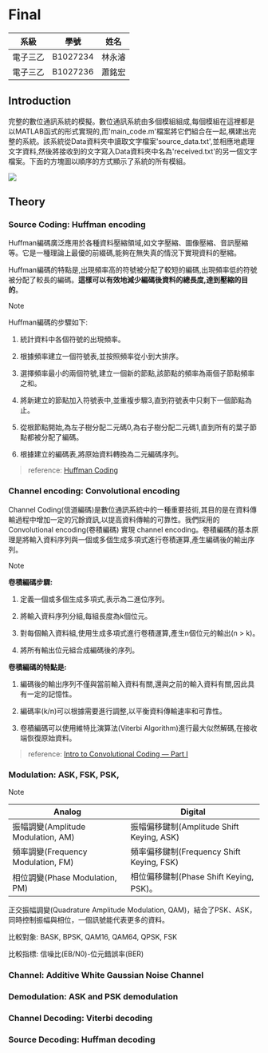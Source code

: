 # Final 

| 系級     | 學號     | 姓名   |
| -------- | -------- | ------ |
| 電子三乙 | B1027234 | 林永濬 |
| 電子三乙 | B1027236 | 蕭銘宏 |

## Introduction

完整的數位通訊系統的模擬。數位通訊系統由多個模組組成,每個模組在這裡都是以MATLAB函式的形式實現的,而'main_code.m'檔案將它們組合在一起,構建出完整的系統。該系統從Data資料夾中讀取文字檔案'source_data.txt',並相應地處理文字資料,然後將接收到的文字寫入Data資料夾中名為'received.txt'的另一個文字檔案。下面的方塊圖以順序的方式顯示了系統的所有模組。

![](https://user-images.githubusercontent.com/37298971/52767116-acbd0b80-3053-11e9-9998-4dd80c8a2825.png)

## Theory

### Source Coding: Huffman encoding 

Huffman編碼廣泛應用於各種資料壓縮領域,如文字壓縮、圖像壓縮、音訊壓縮等。它是一種理論上最優的前綴碼,能夠在無失真的情況下實現資料的壓縮。

Huffman編碼的特點是,出現頻率高的符號被分配了較短的編碼,出現頻率低的符號被分配了較長的編碼。**這樣可以有效地減少編碼後資料的總長度,達到壓縮的目的**。

> [!NOTE]
>
> Huffman編碼的步驟如下:
>
> 1. 統計資料中各個符號的出現頻率。
>
> 2. 根據頻率建立一個符號表,並按照頻率從小到大排序。
>
> 3. 選擇頻率最小的兩個符號,建立一個新的節點,該節點的頻率為兩個子節點頻率之和。
>
> 4. 將新建立的節點加入符號表中,並重複步驟3,直到符號表中只剩下一個節點為止。
>
> 5. 從根節點開始,為左子樹分配二元碼0,為右子樹分配二元碼1,直到所有的葉子節點都被分配了編碼。
>
> 6. 根據建立的編碼表,將原始資料轉換為二元編碼序列。
>

> reference: [Huffman Coding](https://medium.com/@vanijain112/huffman-coding-5c321e769179)

### Channel encoding: Convolutional encoding

Channel Coding(信道編碼)是數位通訊系統中的一種重要技術,其目的是在資料傳輸過程中增加一定的冗餘資訊,以提高資料傳輸的可靠性。我們採用的 Convolutional encoding(卷積編碼) 實現 channel encoding。卷積編碼的基本原理是將輸入資料序列與一個或多個生成多項式進行卷積運算,產生編碼後的輸出序列。

> [!NOTE]
>
> **卷積編碼步驟:**
>
> 1. 定義一個或多個生成多項式,表示為二進位序列。
>
> 2. 將輸入資料序列分組,每組長度為k個位元。
>
> 3. 對每個輸入資料組,使用生成多項式進行卷積運算,產生n個位元的輸出(n > k)。
>
> 4. 將所有輸出位元組合成編碼後的序列。
>
>
> **卷積編碼的特點是:**
>
> 1. 編碼後的輸出序列不僅與當前輸入資料有關,還與之前的輸入資料有關,因此具有一定的記憶性。
>
> 2. 編碼率(k/n)可以根據需要進行調整,以平衡資料傳輸速率和可靠性。
>
> 3. 卷積編碼可以使用維特比演算法(Viterbi Algorithm)進行最大似然解碼,在接收端恢復原始資料。

> reference: [Intro to Convolutional Coding — Part I](https://medium.com/nerd-for-tech/into-to-convolutional-coding-part-i-d63decab56a0)

### Modulation: ASK, FSK, PSK,  

> [!NOTE]
>
> | Analog                             | Digital                                   |
> | ---------------------------------- | ----------------------------------------- |
> | 振幅調變(Amplitude Modulation, AM) | 振幅偏移鍵制(Amplitude Shift Keying, ASK) |
> | 頻率調變(Frequency Modulation, FM) | 頻率偏移鍵制(Frequency Shift Keying, FSK) |
> | 相位調變(Phase Modulation, PM)     | 相位偏移鍵制(Phase Shift Keying, PSK)。   |
>
> 正交振幅調變(Quadrature Amplitude Modulation, QAM)，結合了PSK、ASK，同時控制振幅與相位，一個訊號能代表更多的資料。

比較對象: BASK, BPSK, QAM16, QAM64, QPSK, FSK 

比較指標: 信噪比(EB/N0)-位元錯誤率(BER)

### Channel: Additive White Gaussian Noise Channel

### Demodulation: ASK and PSK demodulation

### Channel Decoding: Viterbi decoding

### Source Decoding: Huffman decoding
